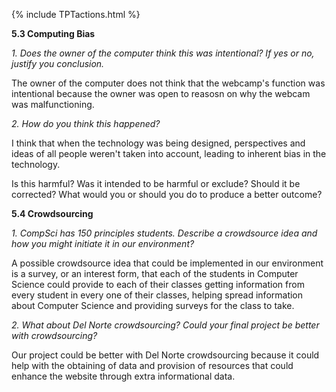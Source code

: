 {% include TPTactions.html %}

**5.3 Computing Bias**

_1. Does the owner of the computer think this was intentional? If yes or no, justify you conclusion._

The owner of the computer does not think that the webcamp's function was intentional because the owner was open to reasosn on why the webcam was malfunctioning.

_2. How do you think this happened?_

I think that when the technology was being designed, perspectives and ideas of all people weren't taken into account, leading to inherent bias in the technology.

Is this harmful? Was it intended to be harmful or exclude?
Should it be corrected?
What would you or should you do to produce a better outcome?





**5.4 Crowdsourcing** 

_1. CompSci has 150 principles students. Describe a crowdsource idea and how you might initiate it in our environment?_

A possible crowdsource idea that could be implemented in our environment is a survey, or an interest form, that each of the students in Computer Science could provide to each of their classes getting information from every student in every one of their classes, helping spread information about Computer Science and providing surveys for the class to take.

_2. What about Del Norte crowdsourcing? Could your final project be better with crowdsourcing?_

Our project could be better with Del Norte crowdsourcing because it could help with the obtaining of data and provision of resources that could enhance the website through extra informational data.


